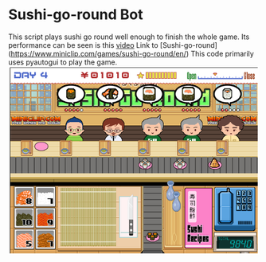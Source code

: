 # Sushi-go-round Bot
This script plays sushi go round well enough to finish the whole game. Its performance can be seen is this [video](https://www.youtube.com/watch?v=B4DvgHnTtmE&feature=youtu.be)
Link to [Sushi-go-round] (https://www.miniclip.com/games/sushi-go-round/en/)
This code primarily uses pyautogui to play the game. 
![Screenshot](Sample.png)
